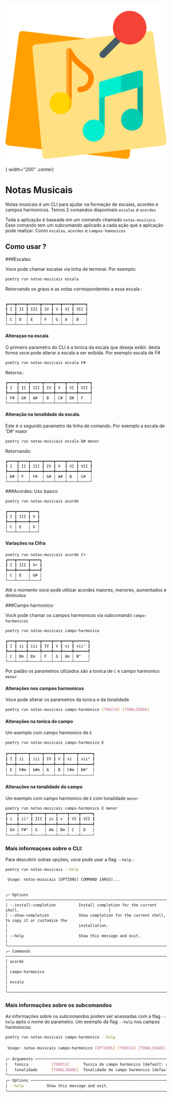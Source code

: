 ![Logo do Projeto](assets/logo.png){ width="200" .center}
# Notas Musicais
Notas musicais é um CLI para ajudar na formação de escalas, acordes e campos harmonicos.
Temos 2 comandos disponíveis `escalas` e `acordes`

Toda a aplicação é baseada em um comando chamado `notas-musicais`. Esse comando tem um subcomando aplicado a cada ação que a aplicação pode realizar. Como `escalas`, `acordes` e `campos-hamonicos`
## Como usar ?

###Escalas:

Voce pode chamar escalas via linha de terminal. Por exemplo:
```bash
poetry run notas-musicais escala
```

Retornando os graus e as notas correspondentes a essa escala :

```

┏━━━┳━━━━┳━━━━━┳━━━━┳━━━┳━━━━┳━━━━━┓
┃ I ┃ II ┃ III ┃ IV ┃ V ┃ VI ┃ VII ┃
┡━━━╇━━━━╇━━━━━╇━━━━╇━━━╇━━━━╇━━━━━┩
│ C │ D  │ E   │ F  │ G │ A  │ B   │
└───┴────┴─────┴────┴───┴────┴─────┘
```

#### Alteraçao na escala

O primeiro parametro do CLI é a tonica da escala que deseja exibir. desta forma voce pode alterar a escala a ser exibida. Por exemplo escala de F#

```bash
poetry run notas-musicais escala F#
```
Retorna :

```
┏━━━━┳━━━━┳━━━━━┳━━━━┳━━━━┳━━━━┳━━━━━┓
┃ I  ┃ II ┃ III ┃ IV ┃ V  ┃ VI ┃ VII ┃
┡━━━━╇━━━━╇━━━━━╇━━━━╇━━━━╇━━━━╇━━━━━┩
│ F# │ G# │ A#  │ B  │ C# │ D# │ F   │
└────┴────┴─────┴────┴────┴────┴─────┘

```

#### Alteração na tonalidade da escala. 

Este é o segundo parametro da linha de comando. Por exemplo a escala de 'D#' maior

```bash
poetry run notas-musicais escala D# menor

```
Retornando:
```
┏━━━━┳━━━━┳━━━━━┳━━━━┳━━━━┳━━━━┳━━━━━┓
┃ I  ┃ II ┃ III ┃ IV ┃ V  ┃ VI ┃ VII ┃
┡━━━━╇━━━━╇━━━━━╇━━━━╇━━━━╇━━━━╇━━━━━┩
│ D# │ F  │ F#  │ G# │ A# │ B  │ C#  │
└────┴────┴─────┴────┴────┴────┴─────┘
```

###Acordes:
Uso basico

```
poetry run notas-musicais acorde

┏━━━┳━━━━━┳━━━┓
┃ I ┃ III ┃ V ┃
┡━━━╇━━━━━╇━━━┩
│ C │ E   │ G │
└───┴─────┴───┘
```
#### Variações na Cifra

```
poetry run notas-musicais acorde C+
┏━━━┳━━━━━┳━━━━┓
┃ I ┃ III ┃ V+ ┃
┡━━━╇━━━━━╇━━━━┩
│ C │ E   │ G# │
└───┴─────┴────┘
```
Até o momento voce pode utilizar acordes maiores, menores, aumentados e diminutos


###Campo harmonico:

Vocẽ pode chamar os campos harmonicos via subcomando `campo-harmonicos`
```
poetry run notas-musicais campo-harmonico

┏━━━┳━━━━┳━━━━━┳━━━━┳━━━┳━━━━┳━━━━━━┓
┃ I ┃ ii ┃ iii ┃ IV ┃ V ┃ vi ┃ vii° ┃
┡━━━╇━━━━╇━━━━━╇━━━━╇━━━╇━━━━╇━━━━━━┩
│ C │ Dm │ Em  │ F  │ G │ Am │ B°   │
└───┴────┴─────┴────┴───┴────┴──────┘

```
Por padão os parametros utlizados são a tonica de `C` e  campo harmonico `menor`

#### Alterações nos campos harmonicos
Voce pode alterar os parametros da tonica e da tonalidade
```bash
poetry run notas-musicais campo-harmonico [TONICA] [TONALIDADE]
```
#### Alterações na tonica do campo
Um exemplo com campo harmonico de `E`
```bash
poetry run notas-musicais campo-harmonico E

┏━━━┳━━━━━┳━━━━━┳━━━━┳━━━┳━━━━━┳━━━━━━┓
┃ I ┃ ii  ┃ iii ┃ IV ┃ V ┃ vi  ┃ vii° ┃
┡━━━╇━━━━━╇━━━━━╇━━━━╇━━━╇━━━━━╇━━━━━━┩
│ E │ F#m │ G#m │ A  │ B │ C#m │ D#°  │
└───┴─────┴─────┴────┴───┴─────┴──────┘

```
#### Alterações na tonalidade do campo
Um exemplo com campo harmonico de `E` com tonalidade `menor`
```bash
poetry run notas-musicais campo-harmonico E menor
┏━━━━┳━━━━━┳━━━━━┳━━━━┳━━━━┳━━━━┳━━━━━┓
┃ i  ┃ ii° ┃ III ┃ iv ┃ v  ┃ VI ┃ VII ┃
┡━━━━╇━━━━━╇━━━━━╇━━━━╇━━━━╇━━━━╇━━━━━┩
│ Em │ F#° │ G   │ Am │ Bm │ C  │ D   │
└────┴─────┴─────┴────┴────┴────┴─────┘

```
### Mais informaçoes sobre o CLI:
Para descobrir outras opções, voce pode usar a flag `--help` :

```bash
poetry run notas-musicais --help
```
```
 Usage: notas-musicais [OPTIONS] COMMAND [ARGS]...                                                               
                                                                                                            

╭─ Options ─────────────────────────────────────────────────────────────────────────────────────────────────────╮
│ --install-completion          Install completion for the current shell.                                       │
│ --show-completion             Show completion for the current shell, to copy it or customize the              │
│                               installation.                                                                   │
│ --help                        Show this message and exit.                                                     │
╰───────────────────────────────────────────────────────────────────────────────────────────────────────────────╯
╭─ Commands ────────────────────────────────────────────────────────────────────────────────────────────────────╮
│ acorde                                                                                                        │
│ campo-harmonico                                                                                               │
│ escala                                                                                                        │
╰───────────────────────────────────────────────────────────────────────────────────────────────────────────────╯
```
### Mais informações sobre os subcomandos
As informações sobre os subcomandos podem ser acessadas com a flag `--help` após o nome do parametro.
Um exemplo da flag `--help` nos campos harmonicos:

```bash
poetry run notas-musicais campo-harmonico --help

 Usage: notas-musicais campo-harmonico [OPTIONS] [TONICA] [TONALIDADE]                                           
                                                                                                                 
╭─ Arguments ───────────────────────────────────────────────────────────────────────────────────────────────────╮
│   tonica          [TONICA]      Tonica do campo harmonico [default: c]                                        │
│   tonalidade      [TONALIDADE]  Tonalidade do campo harmonico [default: maior]                                │
╰───────────────────────────────────────────────────────────────────────────────────────────────────────────────╯
╭─ Options ─────────────────────────────────────────────────────────────────────────────────────────────────────╮
│ --help          Show this message and exit.                                                                   │
╰───────────────────────────────────────────────────────────────────────────────────────────────────────────────╯

```